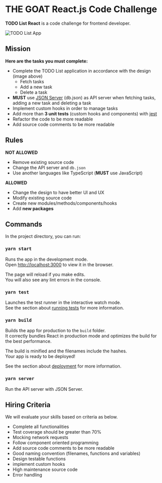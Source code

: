 # THE GOAT React.js Code Challenge

**TODO List React** is a code challenge for frontend developer.

![TODO List App](https://user-images.githubusercontent.com/2387508/141241010-f29cb52e-adcf-4ac3-a220-ad59f7661d54.png)

## Mission

**Here are the tasks you must complete:**

- Complete the TODO List application in accordance with the design (image above)
  - Fetch tasks
  - Add a new task
  - Delete a task
- **MUST** use [JSON Server](https://github.com/typicode/json-server) (db.json) as API server when fetching tasks, adding a new task and deleting a task
- Implement custom hooks in order to manage tasks
- Add more than **3 unit tests** (custom hooks and components) with [jest](https://jestjs.io/docs/getting-started)
- Refactor the code to be more readable
- Add source code comments to be more readable

## Rules

**NOT ALLOWED**

- Remove existing source code
- Change the API server and `db.json`
- Use another languages like TypeScript (**MUST** use JavaScript)

**ALLOWED**

- Change the design to have better UI and UX
- Modify existing source code
- Create new modules/methods/components/hooks
- Add **new packages**

## Commands

In the project directory, you can run:

### `yarn start`

Runs the app in the development mode.\
Open [http://localhost:3000](http://localhost:3000) to view it in the browser.

The page will reload if you make edits.\
You will also see any lint errors in the console.

### `yarn test`

Launches the test runner in the interactive watch mode.\
See the section about [running tests](https://facebook.github.io/create-react-app/docs/running-tests) for more information.

### `yarn build`

Builds the app for production to the `build` folder.\
It correctly bundles React in production mode and optimizes the build for the best performance.

The build is minified and the filenames include the hashes.\
Your app is ready to be deployed!

See the section about [deployment](https://facebook.github.io/create-react-app/docs/deployment) for more information.

### `yarn server`

Run the API server with JSON Server.

## Hiring Criteria
We will evaluate your skills based on criteria as below.
- Complete all functionalities
- Test coverage should be greater than 70%
- Mocking network requests
- Follow component oriented programming
- Add source code comments to be more readable
- Good naming convention (filenames, functions and variables)
- Design testable functions
- implement custom hooks
- High maintenance source code
- Error handling

